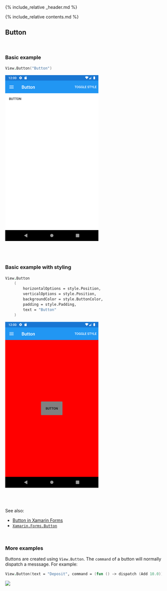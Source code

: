 {% include_relative _header.md %}

{% include_relative contents.md %}

Button
--------

<br /> 

### Basic example


```fsharp 
View.Button("Button")
```

<img src="images/views/Button-adr-basic.png" width="300">

<br /> <br /> 

### Basic example with styling

```fsharp 
View.Button
    (
        horizontalOptions = style.Position,
        verticalOptions = style.Position,
        backgroundColor = style.ButtonColor,
        padding = style.Padding,
        text = "Button"
    )
```


<img src="images/views/Button-adr-styled.png" width="300">

<br /> <br /> 

See also:

* [Button in Xamarin Forms](https://docs.microsoft.com/en-us/xamarin/xamarin-forms/user-interface/Button)
* [`Xamarin.Forms.Button`](https://docs.microsoft.com/en-us/dotnet/api/Xamarin.Forms.Button)

<br /> 

### More examples

Buttons are created using `View.Button`. The `command` of a button will normally dispatch a messsage.  For example:

```fsharp 
View.Button(text = "Deposit", command = (fun () -> dispatch (Add 10.0)))
```
<img src="https://user-images.githubusercontent.com/52166903/60180200-5dfc5b00-9817-11e9-87d1-e3d254b1cf2b.png" width="400">